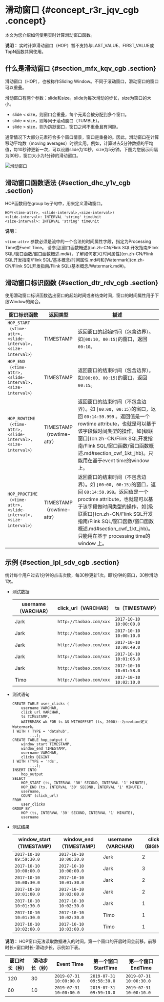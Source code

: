 # 滑动窗口 {#concept_r3r_jqv_cgb .concept}

本文为您介绍如何使用实时计算滑动窗口函数。

**说明：** 实时计算滑动窗口（HOP）暂不支持与LAST\_VALUE、FIRST\_VALUE或TopN函数共同使用。

## 什么是滑动窗口 {#section_mfx_kqv_cgb .section}

滑动窗口（HOP），也被称作Sliding Window。不同于滚动窗口，滑动窗口的窗口可以重叠。

滑动窗口有两个参数：slide和size。slide为每次滑动的步长，size为窗口的大小。

-   slide < size，则窗口会重叠，每个元素会被分配到多个窗口。
-   slide = size，则等同于滚动窗口（TUMBLE）。
-   slide \> size，则为跳跃窗口，窗口之间不重叠且有间隙。

通常情况下大部分元素符合多个窗口情景，窗口是重叠的。因此，滑动窗口在计算移动平均数（moving averages）时很实用。例如，计算过去5分钟数据的平均值，每10秒钟更新一次，可以设置slide为10秒，size为5分钟。下图为您展示间隔为30秒，窗口大小为1分钟的滑动窗口。

![滑动窗口](http://static-aliyun-doc.oss-cn-hangzhou.aliyuncs.com/assets/img/40913/156464257434327_zh-CN.png)

## 滑动窗口函数语法 {#section_dhc_y1v_cgb .section}

HOP函数用在group by子句中，用来定义滑动窗口。

``` {#codeblock_351_tc2_6oh .language-sql}
HOP(<time-attr>, <slide-interval>,<size-interval>)
<slide-interval>: INTERVAL 'string' timeUnit
<size-interval>: INTERVAL 'string' timeUnit            
```

**说明：** 

`<time-attr>` 参数必须是流中的一个合法的时间属性字段，指定为Processing Time或Event Time。 请参见[窗口函数概述](cn.zh-CN/Flink SQL开发指南/Flink SQL/窗口函数/窗口函数概述.md#)，了解如何定义[时间属性](cn.zh-CN/Flink SQL开发指南/Flink SQL/基本概念/时间属性.md#)和[Watermark](cn.zh-CN/Flink SQL开发指南/Flink SQL/基本概念/Watermark.md#)。

## 滑动窗口标识函数 {#section_dtr_rdv_cgb .section}

使用滑动窗口标识函数选出窗口的起始时间或者结束时间，窗口的时间属性用于下级Window的聚合。

|窗口标识函数|返回类型|描述|
|------|----|--|
|`HOP_START（<time-attr>, <slide-interval>, <size-interval>）`|TIMESTAMP|返回窗口的起始时间（包含边界）。如`[00:10, 00:15)`的窗口，返回 `00:10`。|
|`HOP_END（<time-attr>, <slide-interval>, <size-interval>）`|TIMESTAMP|返回窗口的结束时间（包含边界）。如`[00:00, 00:15)`的窗口，返回 `00:15`。|
|`HOP_ROWTIME（<time-attr>, <slide-interval>, <size-interval>）`|TIMESTAMP（rowtime-attr）|返回窗口的结束时间（不包含边界）。如 `[00:00, 00:15)`的窗口，返回 `00:14:59.999` 。返回值是一个 rowtime attribute，也就是可以基于该字段做时间类型的操作，如[级联窗口](cn.zh-CN/Flink SQL开发指南/Flink SQL/窗口函数/窗口函数概述.md#section_cwf_1kt_jhb)。只能用在基于event time的window上。|
|`HOP_PROCTIME（<time-attr>, <slide-interval>, <size-interval>）`|TIMESTAMP（rowtime-attr）|返回窗口的结束时间（不包含边界）。如 `[00:00, 00:15)`的窗口，返回 `00:14:59.999`。返回值是一个 proctime attribute，也就是可以基于该字段做时间类型的操作，如[级联窗口](cn.zh-CN/Flink SQL开发指南/Flink SQL/窗口函数/窗口函数概述.md#section_cwf_1kt_jhb)。只能用在基于 processing time的window 上。|

## 示例 {#section_lpl_sdv_cgb .section}

统计每个用户过去1分钟的点击次数，每30秒更新1次。即1分钟的窗口，30秒滑动1次。

-   测试数据

    |username（VARCHAR）|click\_url（VARCHAR）|ts（TIMESTAMP）|
    |-----------------|-------------------|-------------|
    |Jark|`http://taobao.com/xxx`|`2017-10-10 10:00:00.0`|
    |Jark|`http://taobao.com/xxx`|`2017-10-10 10:00:10.0`|
    |Jark|`http://taobao.com/xxx`|`2017-10-10 10:00:49.0`|
    |Jark|`http://taobao.com/xxx`|`2017-10-10 10:01:05.0`|
    |Jark|`http://taobao.com/xxx`|`2017-10-10 10:01:58.0`|
    |Timo|`http://taobao.com/xxx`|`2017-10-10 10:02:10.0`|

-   测试语句

    ``` {#codeblock_ckb_jrz_d31 .language-SQL}
    CREATE TABLE user_clicks (
        username VARCHAR,
        click_url VARCHAR,
        ts TIMESTAMP,
        WATERMARK wk FOR ts AS WITHOFFSET (ts, 2000)--为rowtime定义Watermark。
    ) WITH ( TYPE = 'datahub',
            ...);
    CREATE TABLE hop_output (
        window_start TIMESTAMP,
        window_end TIMESTAMP,
        username VARCHAR,
        clicks BIGINT
    ) WITH (TYPE = 'rds',
            ...);
    INSERT INTO
        hop_output
    SELECT
        HOP_START (ts, INTERVAL '30' SECOND, INTERVAL '1' MINUTE),
        HOP_END (ts, INTERVAL '30' SECOND, INTERVAL '1' MINUTE),
        username,
        COUNT (click_url)
    FROM
        user_clicks
    GROUP BY
        HOP (ts, INTERVAL '30' SECOND, INTERVAL '1' MINUTE),
        username                   
    ```

-   测试结果

    |window\_start （TIMESTAMP）|window\_end （TIMESTAMP）|username （VARCHAR）|clicks （BIGINT）|
    |-------------------------|-----------------------|------------------|---------------|
    |`2017-10-10 09:59:30.0`|`2017-10-10 10:00:30.0`|Jark|2|
    |`2017-10-10 10:00:00.0`|`2017-10-10 10:00:00.0`|Jark|3|
    |`2017-10-10 10:00:30.0`|`2017-10-10 10:01:30.0`|Jark|2|
    |`2017-10-10 10:01:00.0`|`2017-10-10 10:02:00.0`|Jark|2|
    |`2017-10-10 10:01:30.0`|`2017-10-10 10:02:30.0`|Jark|1|
    |`2017-10-10 10:01:30.0`|`2017-10-10 10:02:30.0`|Timo|1|
    |`2017-10-10 10:02:00.0`|`2017-10-10 10:03:00.0`|Timo|1|


**说明：** HOP窗口无法读取数据进入的时间，第一个窗口的开启时间会前移。前移时长=窗口时长-滑动步长，示例如下表。

|窗口时长（秒）|滑动步长（秒）|Event Time|第一个窗口StartTime|第一个窗口EndTime|
|-------|-------|----------|--------------|------------|
|120|30|`2019-07-31 10:00:00.0`|`2019-07-31 09:58:30.0`|`2019-07-31 10:00:30.0`|
|60|10|`2019-07-31 10:00:00.0`|`2019-07-31 09:59:10.0`|`2019-07-31 10:00:10.0`|

